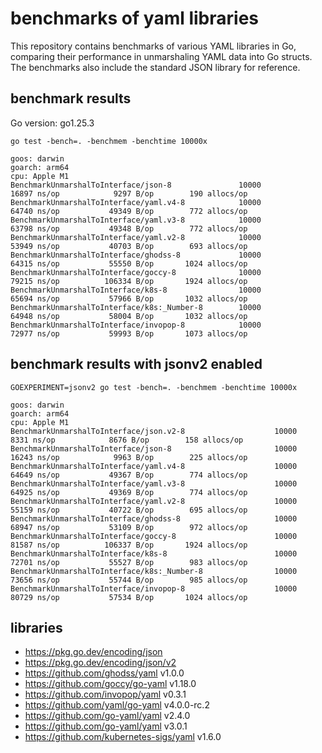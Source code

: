 # benchmarks of yaml libraries

This repository contains benchmarks of various YAML libraries in Go, comparing their performance in unmarshaling YAML data into Go structs. 
The benchmarks also include the standard JSON library for reference.

## benchmark results

Go version: go1.25.3

```shell
go test -bench=. -benchmem -benchtime 10000x

goos: darwin
goarch: arm64
cpu: Apple M1
BenchmarkUnmarshalToInterface/json-8               10000             16897 ns/op            9297 B/op        190 allocs/op                                                  
BenchmarkUnmarshalToInterface/yaml.v4-8            10000             64740 ns/op           49349 B/op        772 allocs/op                                                  
BenchmarkUnmarshalToInterface/yaml.v3-8            10000             63798 ns/op           49348 B/op        772 allocs/op                                                  
BenchmarkUnmarshalToInterface/yaml.v2-8            10000             53949 ns/op           40703 B/op        693 allocs/op                                                  
BenchmarkUnmarshalToInterface/ghodss-8             10000             64315 ns/op           55550 B/op       1024 allocs/op                                                  
BenchmarkUnmarshalToInterface/goccy-8              10000             79215 ns/op          106334 B/op       1924 allocs/op                                                  
BenchmarkUnmarshalToInterface/k8s-8                10000             65694 ns/op           57966 B/op       1032 allocs/op                                                  
BenchmarkUnmarshalToInterface/k8s:_Number-8        10000             64948 ns/op           58004 B/op       1032 allocs/op                                                  
BenchmarkUnmarshalToInterface/invopop-8            10000             72977 ns/op           59993 B/op       1073 allocs/op                                                  
```

## benchmark results with jsonv2 enabled

```shell
GOEXPERIMENT=jsonv2 go test -bench=. -benchmem -benchtime 10000x

goos: darwin
goarch: arm64
cpu: Apple M1
BenchmarkUnmarshalToInterface/json.v2-8                    10000              8331 ns/op            8676 B/op        158 allocs/op                                          
BenchmarkUnmarshalToInterface/json-8                       10000             16243 ns/op            9963 B/op        225 allocs/op                                          
BenchmarkUnmarshalToInterface/yaml.v4-8                    10000             64649 ns/op           49367 B/op        774 allocs/op                                          
BenchmarkUnmarshalToInterface/yaml.v3-8                    10000             64925 ns/op           49369 B/op        774 allocs/op                                          
BenchmarkUnmarshalToInterface/yaml.v2-8                    10000             55159 ns/op           40722 B/op        695 allocs/op                                          
BenchmarkUnmarshalToInterface/ghodss-8                     10000             68947 ns/op           53109 B/op        972 allocs/op                                          
BenchmarkUnmarshalToInterface/goccy-8                      10000             81587 ns/op          106337 B/op       1924 allocs/op                                          
BenchmarkUnmarshalToInterface/k8s-8                        10000             72701 ns/op           55527 B/op        983 allocs/op                                          
BenchmarkUnmarshalToInterface/k8s:_Number-8                10000             73656 ns/op           55744 B/op        985 allocs/op                                          
BenchmarkUnmarshalToInterface/invopop-8                    10000             80729 ns/op           57534 B/op       1024 allocs/op                                          
```

## libraries

* <https://pkg.go.dev/encoding/json>
* <https://pkg.go.dev/encoding/json/v2>
* <https://github.com/ghodss/yaml> v1.0.0
* <https://github.com/goccy/go-yaml> v1.18.0
* <https://github.com/invopop/yaml> v0.3.1
* <https://github.com/yaml/go-yaml> v4.0.0-rc.2
* <https://github.com/go-yaml/yaml> v2.4.0
* <https://github.com/go-yaml/yaml> v3.0.1
* <https://github.com/kubernetes-sigs/yaml> v1.6.0
